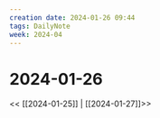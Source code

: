 ```yaml
---
creation date: 2024-01-26 09:44
tags: DailyNote
week: 2024-04
---
```


# 2024-01-26

<< [[2024-01-25]] | [[2024-01-27]]>>

